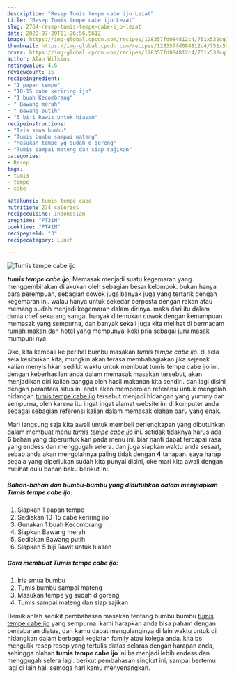 ```yaml
---
description: "Resep Tumis tempe cabe ijo Lezat"
title: "Resep Tumis tempe cabe ijo Lezat"
slug: 2764-resep-tumis-tempe-cabe-ijo-lezat
date: 2020-07-20T21:26:56.561Z
image: https://img-global.cpcdn.com/recipes/128357fd084812c4/751x532cq70/tumis-tempe-cabe-ijo-foto-resep-utama.jpg
thumbnail: https://img-global.cpcdn.com/recipes/128357fd084812c4/751x532cq70/tumis-tempe-cabe-ijo-foto-resep-utama.jpg
cover: https://img-global.cpcdn.com/recipes/128357fd084812c4/751x532cq70/tumis-tempe-cabe-ijo-foto-resep-utama.jpg
author: Alan Wilkins
ratingvalue: 4.6
reviewcount: 15
recipeingredient:
- "1 papan tempe"
- "10-15 cabe keriring ijo"
- "1 buah Kecombrang"
- " Bawang merah"
- " Bawang putih"
- "5 biji Rawit untuk hiasan"
recipeinstructions:
- "Iris smua bumbu"
- "Tumis bumbu sampai mateng"
- "Masukan tempe yg sudah d goreng"
- "Tumis sampai mateng dan siap sajikan"
categories:
- Resep
tags:
- tumis
- tempe
- cabe

katakunci: tumis tempe cabe 
nutrition: 274 calories
recipecuisine: Indonesian
preptime: "PT31M"
cooktime: "PT41M"
recipeyield: "3"
recipecategory: Lunch

---
```



![Tumis tempe cabe ijo](https://img-global.cpcdn.com/recipes/128357fd084812c4/751x532cq70/tumis-tempe-cabe-ijo-foto-resep-utama.jpg)

<b><i>tumis tempe cabe ijo</i></b>, Memasak menjadi suatu kegemaran yang menggembirakan dilakukan oleh sebagian besar kelompok. bukan hanya para perempuan, sebagian cowok juga banyak juga yang tertarik dengan kegemaran ini. walau hanya untuk sekedar berpesta dengan rekan atau memang sudah menjadi kegemaran dalam dirinya. maka dari itu dalam dunia chef sekarang sangat banyak ditemukan cowok dengan kemampuan memasak yang sempurna, dan banyak sekali juga kita melihat di bermacam rumah makan dan hotel yang mempunyai koki pria sebagai juru masak mumpuni nya.

Oke, kita kembali ke perihal bumbu masakan <i>tumis tempe cabe ijo</i>. di sela sela kesibukan kita, mungkin akan terasa membahagiakan jika sejenak kalian menyisihkan sedikit waktu untuk membuat tumis tempe cabe ijo ini. dengan keberhasilan anda dalam memasak masakan tersebut, akan menjadikan diri kalian bangga oleh hasil makanan kita sendiri. dan lagi disini dengan perantara situs ini anda akan memperoleh referensi untuk mengolah hidangan <u>tumis tempe cabe ijo</u> tersebut menjadi hidangan yang yummy dan sempurna, oleh karena itu ingat ingat alamat website ini di komputer anda sebagai sebagian referensi kalian dalam memasak olahan baru yang enak.




Mari langsung saja kita awali untuk membeli perlengkapan yang dibutuhkan dalam membuat menu <u><i>tumis tempe cabe ijo</i></u> ini. setidak tidaknya harus ada <b>6</b> bahan yang diperuntuk kan pada menu ini. biar nanti dapat tercapai rasa yang endess dan menggugah selera. dan juga siapkan waktu anda sesaat, sebab anda akan mengolahnya paling tidak dengan <b>4</b> tahapan. saya harap segala yang diperlukan sudah kita punyai disini, oke mari kita awali dengan melihat dulu bahan baku berikut ini.

<!--inarticleads1-->

##### Bahan-bahan dan bumbu-bumbu yang dibutuhkan dalam menyiapkan Tumis tempe cabe ijo:

1. Siapkan 1 papan tempe
1. Sediakan 10-15 cabe keriring ijo
1. Gunakan 1 buah Kecombrang
1. Siapkan  Bawang merah
1. Sediakan  Bawang putih
1. Siapkan 5 biji Rawit untuk hiasan




<!--inarticleads2-->

##### Cara membuat Tumis tempe cabe ijo:

1. Iris smua bumbu
1. Tumis bumbu sampai mateng
1. Masukan tempe yg sudah d goreng
1. Tumis sampai mateng dan siap sajikan




Demikianlah sedikit pembahasan masakan tentang bumbu bumbu <u>tumis tempe cabe ijo</u> yang sempurna. kami harapkan anda bisa paham dengan penjabaran diatas, dan kamu dapat mengulanginya di lain waktu untuk di hidangkan dalam berbagai kegiatan family atau kolega anda. kita bs mengulik resep resep yang tertulis diatas selaras dengan harapan anda, sehingga olahan <b>tumis tempe cabe ijo</b> ini bs menjadi lebih endess dan menggugah selera lagi. berikut pembahasan singkat ini, sampai bertemu lagi di lain hal. semoga hari kamu menyenangkan.
